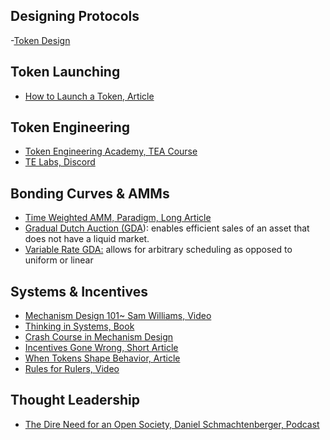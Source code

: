 ## Designing Protocols

-[Token Design](https://www.youtube.com/watch?v=GOkxDvq_8zQ)

## Token Launching

- [How to Launch a Token, Article](https://crypto.nateliason.com/p/tokenomics-104-launch)

## Token Engineering

- [Token Engineering Academy, TEA Course](https://tokenengineering.net/)
- [TE Labs, Discord](https://discord.gg/yh4fs36RAQ)

## Bonding Curves & AMMs

- [Time Weighted AMM, Paradigm, Long Article](https://www.paradigm.xyz/2021/07/twamm)
- [Gradual Dutch Auction (GDA](https://www.paradigm.xyz/2022/04/gda)): enables efficient sales of an asset that does not have a liquid market.
- [Variable Rate GDA:](https://www.paradigm.xyz/2022/08/vrgda#parameters) allows for arbitrary scheduling as opposed to uniform or linear


## Systems & Incentives

- [Mechanism Design 101~ Sam Williams, Video](https://youtu.be/gCFlGLbI_kE)
- [Thinking in Systems, Book](https://www.amazon.com/Thinking-Systems-Donella-H-Meadows/dp/1603580557)
- [Crash Course in Mechanism Design](https://medium.com/blockchannel/a-crash-course-in-mechanism-design-for-cryptoeconomic-applications-a9f06ab6a976)
- [Incentives Gone Wrong, Short Article](https://fs.blog/incentives-gone-wrong/)
- [When Tokens Shape Behavior, Article](https://nystrom.substack.com/p/when-tokens-shape-behavior)
- [Rules for Rulers, Video](https://twitter.com/curiousrabbit27/status/1567147523852189697?s=20&t=UBHdf_O-xn22QQ4e1XCYhw)

## Thought Leadership

- [The Dire Need for an Open Society, Daniel Schmachtenberger, Podcast](https://open.spotify.com/episode/4j5jsrsVzC639L8advUkO5?si=oGyoMVXRTTOKiTC8Q8sY5g)
